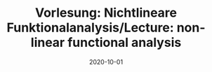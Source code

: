 ---
title: "Vorlesung: Nichtlineare Funktionalanalysis/Lecture: non-linear functional analysis"
collection: teaching
type: "Undergraduate course"
permalink: /teaching/2020-winter-teaching1
venue: "University of Freiburg, Department of Applied Mathematics"
date: 2020-10-01
location: "Freiburg, Germany"
---